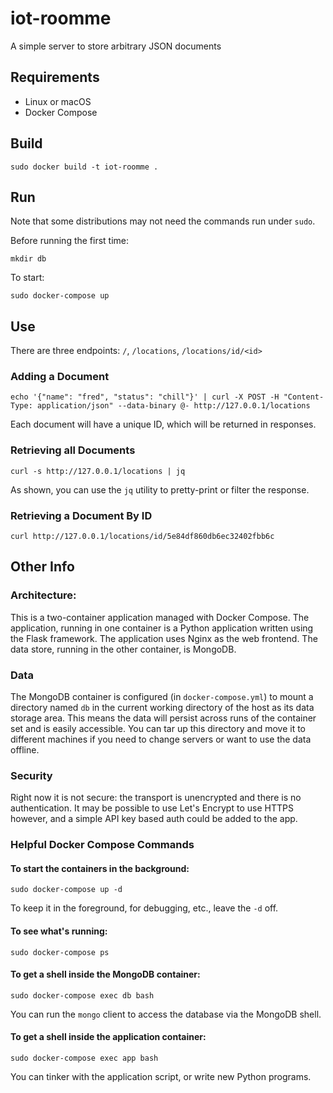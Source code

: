# iot-roomme

A simple server to store arbitrary JSON documents

## Requirements

- Linux or macOS
- Docker Compose

## Build

    sudo docker build -t iot-roomme . 

## Run

Note that some distributions may not need the commands run under `sudo`.

Before running the first time:

    mkdir db
    
To start:

    sudo docker-compose up
   
## Use

There are three endpoints: `/`, `/locations`, `/locations/id/<id>`

### Adding a Document

    echo '{"name": "fred", "status": "chill"}' | curl -X POST -H "Content-Type: application/json" --data-binary @- http://127.0.0.1/locations
    
Each document will have a unique ID, which will be returned in responses.

### Retrieving all Documents

    curl -s http://127.0.0.1/locations | jq 

As shown, you can use the `jq` utility to pretty-print or filter the response.

### Retrieving a Document By ID

    curl http://127.0.0.1/locations/id/5e84df860db6ec32402fbb6c
    
## Other Info

### Architecture:

This is a two-container application managed with Docker Compose. The application,
running in one container is a Python application written using the Flask framework.
The application uses Nginx as the web frontend. The data store, running in the other
container, is MongoDB.

### Data

The MongoDB container is configured (in `docker-compose.yml`) to mount a directory
named `db` in the current working directory of the host as its data storage area.
This means the data will persist across runs of the container set and is easily
accessible. You can tar up this directory and move it to different machines if you
need to change servers or want to use the data offline.

### Security

Right now it is not secure: the transport is unencrypted and there is no authentication.
It may be possible to use Let's Encrypt to use HTTPS however, and a simple API key based
auth could be added to the app.

### Helpful Docker Compose Commands

#### To start the containers in the background:

    sudo docker-compose up -d
    
To keep it in the foreground, for debugging, etc., leave the `-d` off.

#### To see what's running:

    sudo docker-compose ps
    
#### To get a shell inside the MongoDB container:

    sudo docker-compose exec db bash

You can run the `mongo` client to access the database via the MongoDB shell.
 
#### To get a shell inside the application container:
 
    sudo docker-compose exec app bash
 
You can tinker with the application script, or write new Python programs. 

